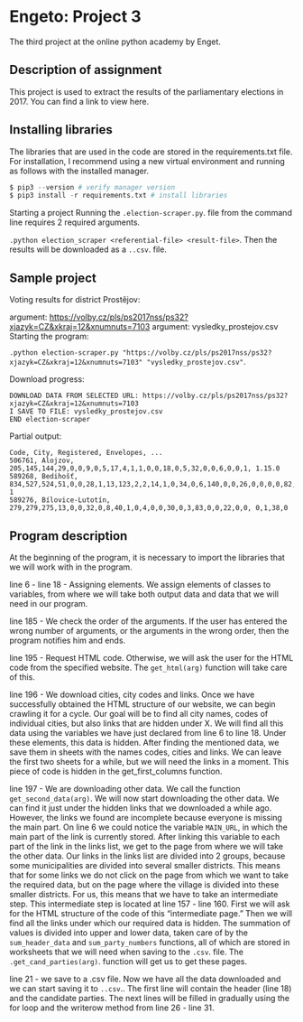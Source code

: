 Engeto: Project 3
===
The third project at the online python academy by Enget.

Description of assignment
---
This project is used to extract the results of the parliamentary elections in 2017. You can find a link to view here.

Installing libraries
---
The libraries that are used in the code are stored in the requirements.txt file. For installation, I recommend using a new virtual environment and running as follows with the installed manager.

```python
$ pip3 --version # verify manager version
$ pip3 install -r requirements.txt # install libraries
```
Starting a project
Running the ```.election-scraper.py```. file from the command line requires 2 required arguments.

```.python election_scraper <referential-file> <result-file>```.
Then the results will be downloaded as a ```..csv```. file.

Sample project
---
Voting results for district Prostějov:

argument: https://volby.cz/pls/ps2017nss/ps32?xjazyk=CZ&xkraj=12&xnumnuts=7103
argument: vysledky_prostejov.csv
Starting the program:

```.python election-scraper.py "https://volby.cz/pls/ps2017nss/ps32?xjazyk=CZ&xkraj=12&xnumnuts=7103" "vysledky_prostejov.csv"```.

Download progress:
```
DOWNLOAD DATA FROM SELECTED URL: https://volby.cz/pls/ps2017nss/ps32?xjazyk=CZ&xkraj=12&xnumnuts=7103
I SAVE TO FILE: vysledky_prostejov.csv
END election-scraper
```

Partial output:
```
Code, City, Registered, Envelopes, ...
506761, Alojzov, 205,145,144,29,0,0,9,0,5,17,4,1,1,0,0,18,0,5,32,0,0,6,0,0,1, 1.15.0
589268, Bedihošť, 834,527,524,51,0,0,28,1,13,123,2,2,14,1,0,34,0,6,140,0,0,26,0,0,0,0,82, 1
589276, Bílovice-Lutotín, 279,279,275,13,0,0,32,0,8,40,1,0,4,0,0,30,0,3,83,0,0,22,0,0, 0,1,38,0
```

Program description
---
At the beginning of the program, it is necessary to import the libraries that we will work with in the program.

line 6 - line 18 - Assigning elements. 
We assign elements of classes to variables, from where we will take both output data and data that we will need in our program.

line 185 - We check the order of the arguments. 
If the user has entered the wrong number of arguments, or the arguments in the wrong order, then the program notifies him and ends.

line 195 - Request HTML code. 
Otherwise, we will ask the user for the HTML code from the specified website. The ```get_html(arg)``` function will take care of this.

line 196 - We download cities, city codes and links. 
Once we have successfully obtained the HTML structure of our website, we can begin crawling it for a cycle. 
Our goal will be to find all city names, codes of individual cities, but also links that are hidden under X. We will find all this data using the variables we
have just declared from line 6 to line 18. Under these elements, this data is hidden. After finding the mentioned data, we save them in sheets 
with the names codes, cities and links. We can leave the first two sheets for a while, but we will need the links in a moment. 
This piece of code is hidden in the get_first_columns function.

line 197 - We are downloading other data. 
We call the function ```get_second_data(arg)```. We will now start downloading the other data. We can find it just under the hidden links that we downloaded a while ago. 
However, the links we found are incomplete because everyone is missing the main part. On line 6 we could notice the variable ```MAIN_URL```, in which the main part of 
the link is currently stored. After linking this variable to each part of the link in the links list, we get to the page from where we will take the other data. 
Our links in the links list are divided into 2 groups, because some municipalities are divided into several smaller districts. This means that for some links we do not 
click on the page from which we want to take the required data, but on the page where the village is divided into these smaller districts. For us, this means that we 
have to take an intermediate step. This intermediate step is located at line 157 - line 160. First we will ask for the HTML structure of the code of this “intermediate page.” 
Then we will find all the links under which our required data is hidden. The summation of values is divided into upper and lower data, taken care of by the 
```sum_header_data``` and ```sum_party_numbers``` functions, all of which are stored in worksheets that we will need when saving to the ```.csv```. file. 
The ```.get_cand_parties(arg)```. function will get us to get these pages.

line 21 - we save to a .csv file. 
Now we have all the data downloaded and we can start saving it to ```..csv```.. The first line will contain the header (line 18) and the candidate parties. 
The next lines will be filled in gradually using the for loop and the writerow method from line 26 - line 31.
